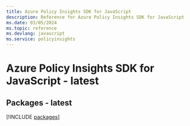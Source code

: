 ```yaml
---
title: Azure Policy Insights SDK for JavaScript
description: Reference for Azure Policy Insights SDK for JavaScript
ms.date: 03/05/2024
ms.topic: reference
ms.devlang: javascript
ms.service: policyinsights
---
```

# Azure Policy Insights SDK for JavaScript - latest
## Packages - latest
[!INCLUDE [packages](policy-insights-index.md)]